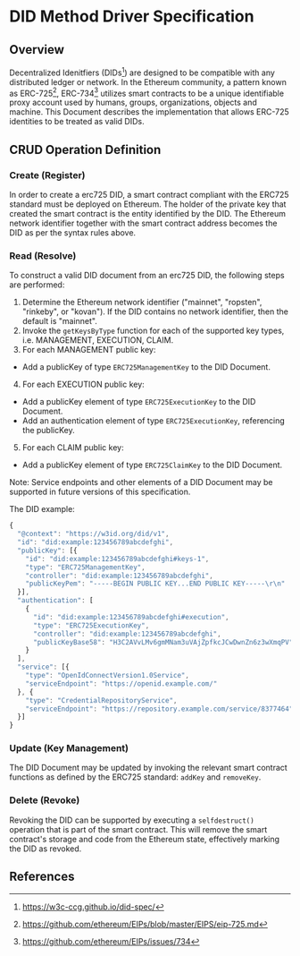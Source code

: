 # DID Method Driver Specification
## Overview
Decentralized Idenitfiers (DIDs[^1]) are designed to be compatible with any distributed ledger or network. In the Ethereum community, a pattern known as ERC-725[^2], ERC-734[^3] utilizes smart contracts to be a unique identifiable proxy account used by humans, groups, organizations, objects and machine. This Document describes the implementation that allows ERC-725 identities to be treated as valid DIDs.

## CRUD Operation Definition
### Create (Register)
In order to create a erc725 DID, a smart contract compliant with the ERC725 standard must be deployed on Ethereum. The holder of the private key that created the smart contract is the entity identified by the DID. The Ethereum network identifier together with the smart contract address becomes the DID as per the syntax rules above.

### Read (Resolve)
To construct a valid DID document from an erc725 DID, the following steps are performed:
1. Determine the Ethereum network identifier ("mainnet", "ropsten", "rinkeby", or "kovan"). If the DID contains no network identifier, then the default is "mainnet".
2. Invoke the `getKeysByType` function for each of the supported key types, i.e. MANAGEMENT, EXECUTION, CLAIM.
3. For each MANAGEMENT public key:
  - Add a publicKey of type `ERC725ManagementKey` to the DID Document.
4. For each EXECUTION public key:
  - Add a publicKey element of type `ERC725ExecutionKey` to the DID Document.
  - Add an authentication element of type `ERC725ExecutionKey`, referencing the publicKey.
5. For each CLAIM public key:
  - Add a publicKey element of type `ERC725ClaimKey` to the DID Document.

Note: Service endpoints and other elements of a DID Document may be supported in future versions of this specification.

The DID example: 
```js
{
  "@context": "https://w3id.org/did/v1",
  "id": "did:example:123456789abcdefghi",
  "publicKey": [{
    "id": "did:example:123456789abcdefghi#keys-1",
    "type": "ERC725ManagementKey",
    "controller": "did:example:123456789abcdefghi",
    "publicKeyPem": "-----BEGIN PUBLIC KEY...END PUBLIC KEY-----\r\n"
  }],
  "authentication": [
    {
      "id": "did:example:123456789abcdefghi#execution",
      "type": "ERC725ExecutionKey",
      "controller": "did:example:123456789abcdefghi",
      "publicKeyBase58": "H3C2AVvLMv6gmMNam3uVAjZpfkcJCwDwnZn6z3wXmqPV"
    }
  ],
  "service": [{
    "type": "OpenIdConnectVersion1.0Service",
    "serviceEndpoint": "https://openid.example.com/"
  }, {
    "type": "CredentialRepositoryService",
    "serviceEndpoint": "https://repository.example.com/service/8377464"
  }]
}
```

### Update (Key Management)
The DID Document may be updated by invoking the relevant smart contract functions as defined by the ERC725 standard: `addKey` and `removeKey`.

### Delete (Revoke)
Revoking the DID can be supported by executing a `selfdestruct()` operation that is part of the smart contract. This will remove the smart contract's storage and code from the Ethereum state, effectively marking the DID as revoked.

## References
[^1]: https://w3c-ccg.github.io/did-spec/
[^2]: https://github.com/ethereum/EIPs/blob/master/EIPS/eip-725.md
[^3]: https://github.com/ethereum/EIPs/issues/734
[^4]: https://github.com/WebOfTrustInfo/rwot6-santabarbara/blob/master/topics-and-advance-readings/DID-Method-erc725.md
